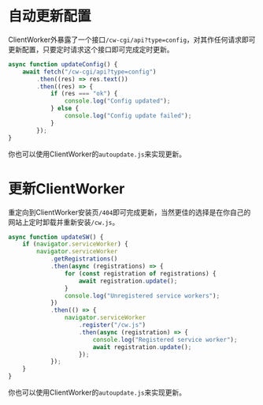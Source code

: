 # 自动更新配置

ClientWorker外暴露了一个接口`/cw-cgi/api?type=config`，对其作任何请求即可更新配置，只要定时请求这个接口即可完成定时更新。

```js
async function updateConfig() {
	await fetch("/cw-cgi/api?type=config")
		.then((res) => res.text())
		.then((res) => {
			if (res === "ok") {
				console.log("Config updated");
			} else {
				console.log("Config update failed");
			}
		});
}
```

你也可以使用ClientWorker的`autoupdate.js`来实现更新。

# 更新ClientWorker

重定向到ClientWorker安装页`/404`即可完成更新，当然更佳的选择是在你自己的网站上定时卸载并重新安装`/cw.js`。

```js
async function updateSW() {
	if (navigator.serviceWorker) {
		navigator.serviceWorker
			.getRegistrations()
			.then(async (registrations) => {
				for (const registration of registrations) {
					await registration.update();
				}
				console.log("Unregistered service workers");
			})
			.then(() => {
				navigator.serviceWorker
					.register("/cw.js")
					.then(async (registration) => {
						console.log("Registered service worker");
						await registration.update();
					});
			});
	}
}
```

你也可以使用ClientWorker的`autoupdate.js`来实现更新。

